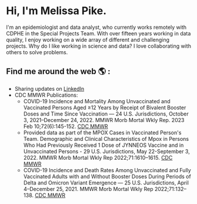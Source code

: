 # Hi, I'm Melissa Pike.

I'm an epidemiologist and data analyst, who currently works remotely with CDPHE in the Special Projects Team. With over fifteen years working in data quality, I enjoy working on a wide array of different and challenging projects. 
Why do I like working in science and data? 
I love collaborating with others to solve problems.

## Find me around the web :earth_americas: :
- Sharing updates on [LinkedIn](https://www.linkedin.com/in/melissa-pike-mph)
- CDC MMWR Publications: 
  -  COVID-19 Incidence and Mortality Among Unvaccinated and Vaccinated Persons Aged ≥12 Years by Receipt of Bivalent Booster Doses and Time Since
Vaccination — 24 U.S. Jurisdictions, October 3, 2021–December 24, 2022. MMWR Morb Mortal Wkly Rep. 2023 Feb 10;72(6):145-152. [CDC MMWR](https://www.cdc.gov/mmwr/volumes/72/wr/mm7206a3.htm?s_cid=mm7206a3_w)
  - Provided data as part of the MPOX Cases in Vaccinated Person's Team. Demographic and Clinical Characteristics of Mpox in Persons Who Had Previously Received 1 Dose of JYNNEOS Vaccine and in Unvaccinated Persons - 29 U.S. Jurisdictions, May 22-September 3, 2022. MMWR Morb Mortal Wkly Rep 2022;71:1610–1615. [CDC MMWR](https://www.cdc.gov/mmwr/volumes/71/wr/mm715152a2.htm?s_cid=mm715152a2_w)
  - COVID-19 Incidence and Death Rates Among Unvaccinated and Fully Vaccinated Adults with and Without Booster Doses During Periods of Delta and Omicron Variant Emergence — 25 U.S. Jurisdictions, April 4–December 25, 2021. MMWR Morb Mortal Wkly Rep 2022;71:132–138. [CDC MMWR](https://www.cdc.gov/mmwr/volumes/71/wr/mm7104e2.htm?s_cid=mm7104e2_w)
